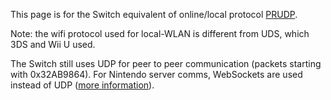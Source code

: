 This page is for the Switch equivalent of online/local protocol
[PRUDP](https://www.3dbrew.org/wiki/PRUDP).

Note: the wifi protocol used for local-WLAN is different from UDS, which
3DS and Wii U used.

The Switch still uses UDP for peer to peer communication (packets
starting with 0x32AB9864). For Nintendo server comms, WebSockets are
used instead of UDP ([more
information](https://github.com/Kinnay/NintendoClients/wiki/Game-Server-Overview)).
